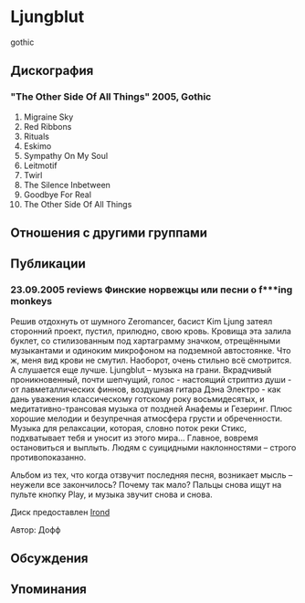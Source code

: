 # Ljungblut

gothic

## Дискография

### "The Other Side Of All Things" 2005, Gothic

01. Migraine Sky
02. Red Ribbons
03. Rituals
04. Eskimo
05. Sympathy On My Soul
06. Leitmotif
07. Twirl
08. The Silence Inbetween
09. Goodbye For Real
10. The Other Side Of All Things


## Отношения с другими группами


## Публикации

### 23.09.2005 reviews Финские норвежцы или песни о f***ing monkeys

<P>Решив отдохнуть от шумного Zeromancer, басист Kim Ljung затеял сторонний проект, пустил, прилюдно, свою кровь. Кровища эта залила буклет, со стилизованным под хартаграмму значком, отрещёнными музыкантами и одиноким микрофоном на подземной автостоянке. Что ж, меня вид крови не смутил. Наоборот, очень стильно всё смотрится. А слушается еще лучше. Ljungblut – музыка на грани. Вкрадчивый проникновенный, почти шепчущий, голос - настоящий стриптиз души - от лавметаллических финнов, воздушная гитара Дэна Электро - как дань уважения классическому готскому року восьмидесятых, и медитативно-трансовая музыка от поздней Анафемы и Гезеринг. Плюс хорошие мелодии и безупречная атмосфера грусти и обреченности. Музыка для релаксации, которая, словно поток реки Стикс, подхватывает тебя и уносит из этого мира… Главное, вовремя остановиться и выплыть. Людям с суицидными наклонностями – строго противопоказанно. </P>
<P>Альбом из тех, что когда отзвучит последняя песня, возникает мысль – неужели все закончилось? Почему так мало? Пальцы снова ищут на пульте кнопку Play, и музыка звучит снова и снова. </P>
<P>Диск предоставлен <A href="http://www.irond.ru/">Irond</A></P>
Автор: Дофф


## Обсуждения


## Упоминания

